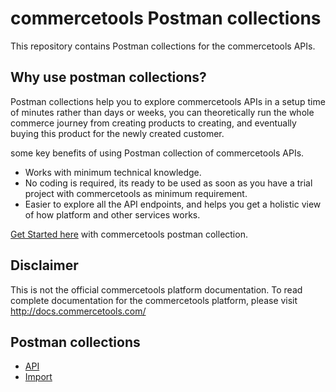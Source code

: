 # commercetools Postman collections

This repository contains Postman collections for the commercetools APIs.

## Why use postman collections?

Postman collections help you to explore commercetools APIs in a setup time of minutes rather than days or weeks, you can theoretically run the whole commerce journey from creating products to creating, and eventually buying this product for the newly created customer.

some key benefits of using Postman collection of commercetools APIs.
* Works with minimum technical knowledge.
* No coding is required, its ready to be used as soon as you have a trial project with commercetools as minimum requirement.
* Easier to explore all the API endpoints, and helps you get a holistic view of how platform and other services works.

[Get Started here](GettingStarted.md) with commercetools postman collection.

## Disclaimer

This is not the official commercetools platform documentation. To read complete documentation for the commercetools platform, please visit http://docs.commercetools.com/

## Postman collections 

* [API](api/)
* [Import](import/)
